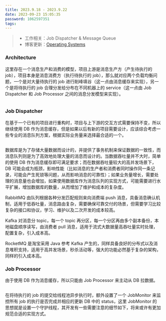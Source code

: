 ```yaml
---
title: 2023.9.18 - 2023.9.22
date: 2023-09-23 15:05:35
password: 1062597351
tags:
---
```


> - 工作相关：Job Dispatcher & Message Queue
> - 博客更新：[Operating Systems](../../../../2023/08/20/operating-systems/)

### Architecture

这里存在一个消息生产和消费的模型，项目上游是消息生产方（产生待执行的 job），项目本身是消息消费方（执行待执行的 job），那么就对应两个负载均衡问题，一个是对大量待执行的 job 进行削峰填谷（这一点由消息缓存来实现），另一个是将待执行的 job 合理分发给分布在不同机器上的 service（这一点由 Job Dispatcher 和 Job Processor 之间的消息分发模型来实现）。

<img src="1.png" alt="" style="zoom:80%;" />

### Job Dispatcher

在基于一个已有的项目进行重构时，项目与上下游的交互方式需要保持不变，所以继续使用 DB 作为消息缓存，但是如果以后有新的项目需要设计，应该综合考虑一些专业的消息队列方案，根据实际业务量来选择最合适的一个。

<img src="2.png" alt="" style="zoom:80%;" />

数据库是为了存储大量数据而设计的，并提供了事务机制来保证数据的一致性，而消息队列则是为了高效地处理大量的消息而设计的。当数据吞吐量并不大时，简单的使用 DB 作为消息缓存即可满足要求；而在数据吞吐量较大的高并发场景下，DB 可能会成为瓶颈，影响性能（比如消息的生产者和消费者同时操作同一条记录，可能会产生死锁等问题，从而影响消息的可靠性）；如果业务量增长，需要处理的消息量也会增加，如果使用数据库作为消息队列的实现方式，可能需要进行水平扩展，增加数据库的数量，从而增加了维护和成本的复杂度。

RabbitMQ 由队列根据各种分发匹配规则来向消费端 push 消息，具备消息确认机制，适用于低吞吐量，消息路由复杂，需要确保可靠交付的场景，但需要学习比较复杂的接口和协议，学习、维护以及二次开发的成本较高。

Kafka 对消息分 topic，每一个 topic 再分区，每一个分区再由多个副本备份，本地磁盘顺序读写，由消费者 pull 消息，适用于流式大数据量高吞吐量实时处理，配置复杂，引入成本高。

RocketMQ 是淘宝采用 Java 参考 Kafka 产生的，同样具备良好的分布式以及消息堆积支持，适用于高并发场景，秒杀活动等，强大的功能必然基于复杂的架构，同样的引入成本高。

### Job Processor

由于使用 DB 作为消息缓存，所以只能由 Job Processor 来主动从 DB 拉数据。

<img src="3.png" alt="" style="zoom:80%;" />

在将待执行的 job 的提交给线程池异步执行时，额外设置了一个 JobMonitor 来监控所有 job 的执行是否完成并相应的更新 DB 中的 status，这里 JobMonitor 的思想就是设置一个守护线程，其开发有一些需要注意的细节如下，将来或许有更加规范合适的实现方式。

<img src="4.png" alt="" style="zoom:80%;" />

<img src="5.png" alt="" style="zoom:80%;" />





